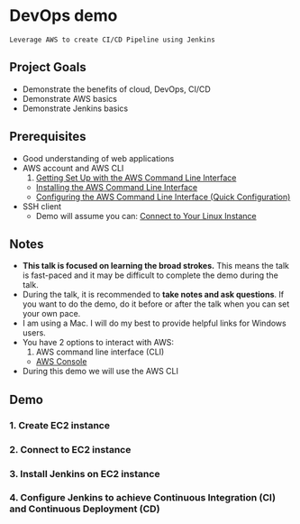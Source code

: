 # DevOps demo

    Leverage AWS to create CI/CD Pipeline using Jenkins

## Project Goals
* Demonstrate the benefits of cloud, DevOps, CI/CD
* Demonstrate AWS basics
* Demonstrate Jenkins basics

## Prerequisites
* Good understanding of web applications
* AWS account and AWS CLI
  1. [Getting Set Up with the AWS Command Line Interface](http://docs.aws.amazon.com/cli/latest/userguide/cli-chap-getting-set-up.html)
  + [Installing the AWS Command Line Interface](http://docs.aws.amazon.com/cli/latest/userguide/installing.html)
  + [Configuring the AWS Command Line Interface (Quick Configuration)](http://docs.aws.amazon.com/cli/latest/userguide/cli-chap-getting-started.html#cli-quick-configuration)
* SSH client
  * Demo will assume you can: [Connect to Your Linux Instance](http://docs.aws.amazon.com/AWSEC2/latest/UserGuide/AccessingInstances.html)

## Notes
* **This talk is focused on learning the broad strokes.**  This means the talk is fast-paced and it may be difficult to complete the demo during the talk.
* During the talk, it is recommended to **take notes and ask questions**.  If you want to do the demo, do it before or after the talk when you can set your own pace.
* I am using a Mac.  I will do my best to provide helpful links for Windows users.
* You have 2 options to interact with AWS:
  1. AWS command line interface (CLI)
  + [AWS Console](https://console.aws.amazon.com)
* During this demo we will use the AWS CLI
  
## Demo

### 1. Create EC2 instance



### 2. Connect to EC2 instance



### 3. Install Jenkins on EC2 instance



### 4. Configure Jenkins to achieve Continuous Integration (CI) and Continuous Deployment (CD)


